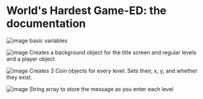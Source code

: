 # World's Hardest Game-ED: the documentation
![image](https://user-images.githubusercontent.com/63608754/147980986-76670da8-cd46-4cf2-b899-06bb01a6173e.png)
basic variables

![image](https://user-images.githubusercontent.com/63608754/147981006-7caf0b9f-77cb-4ef2-9d9d-ae8cc7e519d2.png)
Creates a background object for the title screen and regular levels and a player object

![image](https://user-images.githubusercontent.com/63608754/147981069-ccd4595a-c74b-4ade-a2d3-bc58755e9a80.png)
Creates 3 Coin objects for every level. Sets their, x, y, and whether they exist.

![image](https://user-images.githubusercontent.com/63608754/147981171-3ae1a97d-431d-47f3-b562-90edb5fdb8c4.png)
String array to store the message as you enter each level

